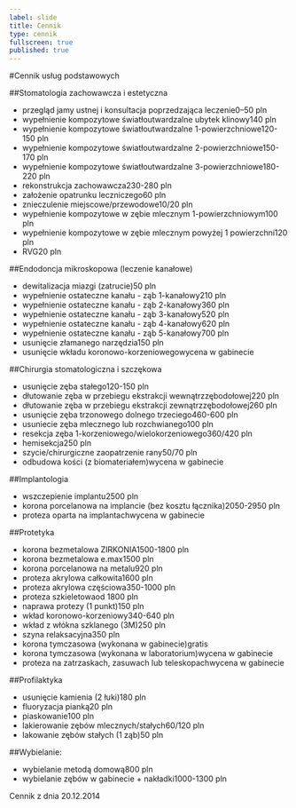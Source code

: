 ```yaml
---
label: slide
title: Cennik
type: cennik
fullscreen: true
published: true
---
```


#<span>Cennik usług podstawowych</span>

##Stomatologia zachowawcza i estetyczna

* <span>przegląd jamy ustnej i konsultacja poprzedzająca leczenie</span><span>0–50 pln</span>
* <span>wypełnienie kompozytowe światłoutwardzalne ubytek klinowy</span><span>140 pln</span>
* <span>wypełnienie kompozytowe światłoutwardzalne 1-powierzchniowe</span><span>120-150 pln</span>
* <span>wypełnienie kompozytowe światłoutwardzalne 2-powierzchniowe</span><span>150-170 pln</span>
* <span>wypełnienie kompozytowe światłoutwardzalne 3-powierzchniowe</span><span>180-220 pln</span>
* <span>rekonstrukcja zachowawcza</span><span>230-280 pln</span>
* <span>założenie opatrunku leczniczego</span><span>60 pln</span>
* <span>znieczulenie miejscowe/przewodowe</span><span>10/20 pln</span>
* <span>wypełnienie kompozytowe w zębie mlecznym 1-powierzchniowym</span><span>100 pln</span>
* <span>wypełnienie kompozytowe w zębie mlecznym powyżej 1 powierzchni</span><span>120 pln</span>
* <span>RVG</span><span>20 pln</span>

##Endodoncja mikroskopowa (leczenie kanałowe)

* <span>dewitalizacja miazgi (zatrucie)</span><span>50 pln</span>
* <span>wypełnienie ostateczne kanału - ząb 1-kanałowy</span><span>210 pln</span>
* <span>wypełnienie ostateczne kanału - ząb 2-kanałowy</span><span>360 pln</span>
* <span>wypełnienie ostateczne kanału - ząb 3-kanałowy</span><span>520 pln</span>
* <span>wypełnienie ostateczne kanału - ząb 4-kanałowy</span><span>620 pln</span>
* <span>wypełnienie ostateczne kanału - ząb 5-kanałowy</span><span>700 pln</span>
* <span>usunięcie złamanego narzędzia</span><span>150 pln</span>
* <span>usunięcie wkładu koronowo-korzeniowego</span><span>wycena w gabinecie</span>

##Chirurgia stomatologiczna i szczękowa

* <span>usunięcie zęba stałego</span><span>120-150 pln</span>
* <span>dłutowanie zęba w przebiegu ekstrakcji wewnątrzzębodołowej</span><span>220 pln</span>
* <span>dłutowanie zęba w przebiegu ekstrakcji zewnątrzzębodołowej</span><span>260 pln</span>
* <span>usunięcie zęba trzonowego dolnego trzeciego</span><span>460-600 pln</span>
* <span>usuniecie zęba mlecznego lub rozchwianego</span><span>100 pln</span>
* <span>resekcja zęba 1-korzeniowego/wielokorzeniowego</span><span>360/420 pln</span>
* <span>hemisekcja</span><span>250 pln</span>
* <span>szycie/chirurgiczne zaopatrzenie rany</span><span>50/70 pln</span>
* <span>odbudowa kości (z biomateriałem)</span><span>wycena w gabinecie</span>

##Implantologia

* <span>wszczepienie implantu</span><span>2500 pln</span>
* <span>korona porcelanowa na implancie (bez kosztu łącznika)</span><span>2050-2950 pln</span>
* <span>proteza oparta na implantach</span><span>wycena w gabinecie</span>

##Protetyka

* <span>korona bezmetalowa ZIRKONIA</span><span>1500-1800 pln</span>
* <span>korona bezmetalowa e.max</span><span>1500 pln</span>
* <span>korona porcelanowa na metalu</span><span>920 pln</span>
* <span>proteza akrylowa całkowita</span><span>1600 pln</span>
* <span>proteza akrylowa częściowa</span><span>350-1000 pln</span>
* <span>proteza szkieletowa</span><span>od 1800 pln</span>
* <span>naprawa protezy (1 punkt)</span><span>150 pln</span>
* <span>wkład koronowo-korzeniowy</span><span>340-640 pln</span>
* <span>wkład z włókna szklanego (3M)</span><span>250 pln</span>
* <span>szyna relaksacyjna</span><span>350 pln</span>
* <span>korona tymczasowa (wykonana w gabinecie)</span><span>gratis</span>
* <span>korona tymczasowa (wykonana w laboratorium)</span><span>wycena w gabinecie</span>
* <span>proteza na zatrzaskach, zasuwach lub teleskopach</span><span>wycena w gabinecie</span>

##Profilaktyka

* <span>usunięcie kamienia (2 łuki)</span><span>180 pln</span>
* <span>fluoryzacja pianką</span><span>20 pln</span>
* <span>piaskowanie</span><span>100 pln</span>
* <span>lakierowanie zębów mlecznych/stałych</span><span>60/120 pln</span>
* <span>lakowanie zębów stałych (1 ząb)</span><span>50 pln</span>

##Wybielanie:

* <span>wybielanie metodą domową</span><span>800 pln</span>
* <span>wybielanie zębów w gabinecie + nakładki</span><span>1000-1300 pln</span>

<div class="cennik-aktualizacja">Cennik z dnia 20.12.2014</div>